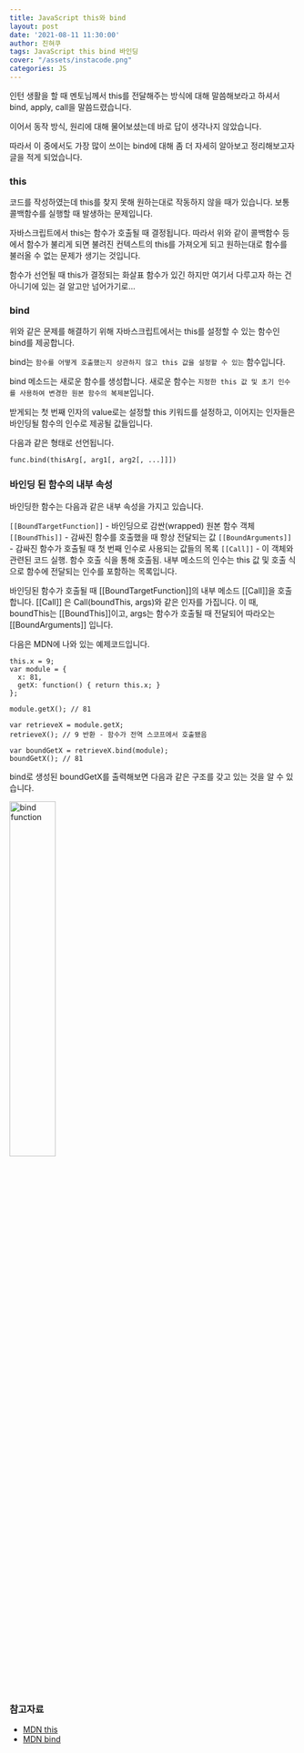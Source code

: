 ```yaml
---
title: JavaScript this와 bind
layout: post
date: '2021-08-11 11:30:00'
author: 진혀쿠
tags: JavaScript this bind 바인딩 
cover: "/assets/instacode.png"
categories: JS
---
```


인턴 생활을 할 때 멘토님께서 this를 전달해주는 방식에 대해 말씀해보라고 하셔서 bind, apply, call을 말씀드렸습니다.

이어서 동작 방식, 원리에 대해 물어보셨는데 바로 답이 생각나지 않았습니다.

따라서 이 중에서도 가장 많이 쓰이는 bind에 대해 좀 더 자세히 알아보고 정리해보고자 글을 적게 되었습니다.

### this

코드를 작성하였는데 this를 찾지 못해 원하는대로 작동하지 않을 때가 있습니다. 보통 콜백함수를 실행할 때 발생하는 문제입니다.

자바스크립트에서 this는 함수가 호출될 때 결정됩니다. 따라서 위와 같이 콜백함수 등에서 함수가 불리게 되면 불려진 컨텍스트의 this를 가져오게 되고 원하는대로 함수를 불러올 수 없는 문제가 생기는 것입니다.

함수가 선언될 때 this가 결정되는 화살표 함수가 있긴 하지만 여기서 다루고자 하는 건 아니기에 있는 걸 알고만 넘어가기로...

### bind

위와 같은 문제를 해결하기 위해 자바스크립트에서는 this를 설정할 수 있는 함수인 bind를 제공합니다. 

bind는 `함수를 어떻게 호출했는지 상관하지 않고 this 값을 설정할 수 있는` 함수입니다.

bind 메소드는 새로운 함수를 생성합니다. 새로운 함수는 `지정한 this 값 및 초기 인수를 사용하여 변경한 원본 함수의 복제본`입니다.

받게되는 첫 번째 인자의 value로는 설정할 this 키워드를 설정하고, 이어지는 인자들은 바인딩될 함수의 인수로 제공될 값들입니다.

다음과 같은 형태로 선언됩니다.

`func.bind(thisArg[, arg1[, arg2[, ...]]])`

### 바인딩 된 함수의 내부 속성

바인딩한 함수는 다음과 같은 내부 속성을 가지고 있습니다.

`[[BoundTargetFunction]]` - 바인딩으로 감싼(wrapped) 원본 함수 객체
`[[BoundThis]]` - 감싸진 함수를 호출했을 때 항상 전달되는 값
`[[BoundArguments]]` - 감싸진 함수가 호출될 때 첫 번째 인수로 사용되는 값들의 목록
`[[Call]]` - 이 객체와 관련된 코드 실행. 함수 호출 식을 통해 호출됨. 내부 메소드의 인수는 this 값 및 호출 식으로 함수에 전달되는 인수를 포함하는 목록입니다. 

바인딩된 함수가 호출될 때 [[BoundTargetFunction]]의 내부 메소드 [[Call]]을 호출합니다. [[Call]] 은 Call(boundThis, args)와 같은 인자를 가집니다. 이 때, boundThis는 [[BoundThis]]이고, args는 함수가 호출될 때 전달되어 따라오는 [[BoundArguments]] 입니다.

다음은 MDN에 나와 있는 예제코드입니다.

```
this.x = 9;
var module = {
  x: 81,
  getX: function() { return this.x; }
};

module.getX(); // 81

var retrieveX = module.getX;
retrieveX(); // 9 반환 - 함수가 전역 스코프에서 호출됐음

var boundGetX = retrieveX.bind(module);
boundGetX(); // 81
```

bind로 생성된 boundGetX를 출력해보면 다음과 같은 구조를 갖고 있는 것을 알 수 있습니다.

<img src="{{ site.baseurl }}/assets/bind/inner.png" width="40%" alt="bind function" title="bind function" class="picture">

### 참고자료
- [MDN this](https://developer.mozilla.org/ko/docs/Web/JavaScript/Reference/Operators/this)
- [MDN bind](https://developer.mozilla.org/ko/docs/Web/JavaScript/Reference/Global_Objects/Function/bind)